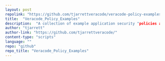 ```yaml
---
layout: post
repolink: "https://github.com/tjarrettveracode/veracode-policy-examples"
title:  "Veracode_Policy_Examples"
description:  "A collection of example application security "policies as code" that can be added to your Veracode organization account."
author: "tjarrett"
author-link: "https://github.com/tjarrettveracode/"
content-type: "scripts"
language: ""
repo: "github"
repo_title: "Veracode_Policy_Examples"
---
```

